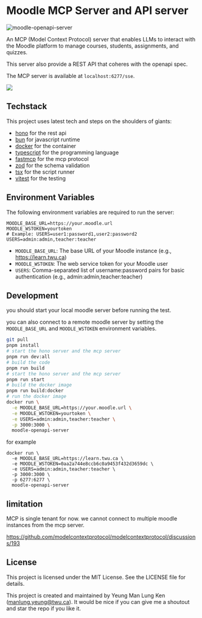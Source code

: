 # Moodle MCP Server and API server 

![moodle-openapi-server](https://app1.sharemyimage.com/2025/05/10/image.jpg)

An MCP (Model Context Protocol) server that enables LLMs to interact with the Moodle platform to manage courses, students, assignments, and quizzes.

This server also provide a REST API that coheres with the openapi spec. 

The MCP server is available at `localhost:6277/sse`.

[![](https://share.cleanshot.com/xmqhBX0D+)](https://share.cleanshot.com/dFLVz77G)

## Techstack 

This project uses latest tech and steps on the shoulders of giants:

- [hono](https://hono.dev/) for the rest api
- [bun](https://bun.sh/) for javascript runtime
- [docker](https://www.docker.com/) for the container
- [typescript](https://www.typescriptlang.org/) for the programming language
- [fastmcp](https://github.com/punkpeye/fastmcp) for the mcp protocol
- [zod](https://zod.dev/) for the schema validation
- [tsx](https://tsx.dev/) for the script runner
- [vitest](https://vitest.dev/) for the testing

## Environment Variables

The following environment variables are required to run the server:

```
MOODLE_BASE_URL=https://your.moodle.url
MOODLE_WSTOKEN=yourtoken
# Example: USERS=user1:password1,user2:password2
USERS=admin:admin,teacher:teacher
```

- `MOODLE_BASE_URL`: The base URL of your Moodle instance (e.g., https://learn.twu.ca)
- `MOODLE_WSTOKEN`: The web service token for your Moodle user
- `USERS`: Comma-separated list of username:password pairs for basic authentication (e.g., admin:admin,teacher:teacher)

## Development 

you should start your local moodle server before running the test. 

you can also connect to a remote moodle server by setting the `MOODLE_BASE_URL` and `MOODLE_WSTOKEN` environment variables. 

```bash 
git pull
pnpm install 
# start the hono server and the mcp server 
pnpm run dev:all
# build the code 
pnpm run build 
# start the hono server and the mcp server 
pnpm run start
# build the docker image 
pnpm run build:docker
# run the docker image 
docker run \
  -e MOODLE_BASE_URL=https://your.moodle.url \
  -e MOODLE_WSTOKEN=yourtoken \
  -e USERS=admin:admin,teacher:teacher \
  -p 3000:3000 \
  moodle-openapi-server
```

for example

```
docker run \
  -e MOODLE_BASE_URL=https://learn.twu.ca \
  -e MOODLE_WSTOKEN=0aa2a744e8ccb6c0a9453f432d3659dc \
  -e USERS=admin:admin,teacher:teacher \
  -p 3000:3000 \
  -p 6277:6277 \
  moodle-openapi-server
```

## limitation 

MCP is single tenant for now. we cannot connect to multiple moodle instances from the mcp server. 

https://github.com/modelcontextprotocol/modelcontextprotocol/discussions/193 

## License 

This project is licensed under the MIT License. See the LICENSE file for details.

This project is created and maintained by Yeung Man Lung Ken (manlung.yeung@twu.ca). It would be nice if you can give me a shoutout and star the repo if you like it. 